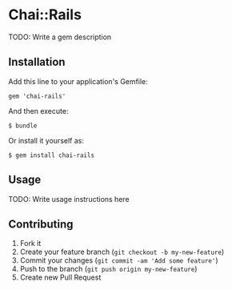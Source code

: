 # Chai::Rails

TODO: Write a gem description

## Installation

Add this line to your application's Gemfile:

    gem 'chai-rails'

And then execute:

    $ bundle

Or install it yourself as:

    $ gem install chai-rails

## Usage

TODO: Write usage instructions here

## Contributing

1. Fork it
2. Create your feature branch (`git checkout -b my-new-feature`)
3. Commit your changes (`git commit -am 'Add some feature'`)
4. Push to the branch (`git push origin my-new-feature`)
5. Create new Pull Request
